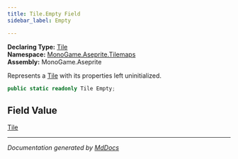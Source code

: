 ```yaml
---
title: Tile.Empty Field
sidebar_label: Empty

---
```


**Declaring Type:** [Tile](../)  
**Namespace:** [MonoGame.Aseprite.Tilemaps](../../)  
**Assembly:** MonoGame.Aseprite

Represents a [Tile](../) with its properties left uninitialized.

```csharp
public static readonly Tile Empty;
```

## Field Value

[Tile](../)

___

*Documentation generated by [MdDocs](https://github.com/ap0llo/mddocs)*
